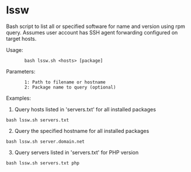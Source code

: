 # lssw
Bash script to list all or specified software for name and version using rpm query.
Assumes user account has SSH agent forwarding configured on target hosts.

Usage:
```
       bash lssw.sh <hosts> [package]
```
Parameters:
```
       1: Path to filename or hostname
       2: Package name to query (optional)
```    
Examples:
1. Query hosts listed in 'servers.txt' for all installed packages
```
bash lssw.sh servers.txt
```
2. Query the specified hostname for all installed packages
```
bash lssw.sh server.domain.net
```
3. Query servers listed in 'servers.txt' for PHP version
```
bash lssw.sh servers.txt php
```
